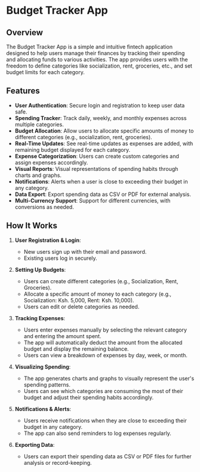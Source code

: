 # Budget Tracker App

## Overview

The Budget Tracker App is a simple and intuitive fintech application designed to help users manage their finances by tracking their spending and allocating funds to various activities. The app provides users with the freedom to define categories like socialization, rent, groceries, etc., and set budget limits for each category.

## Features

- **User Authentication**: Secure login and registration to keep user data safe.
- **Spending Tracker**: Track daily, weekly, and monthly expenses across multiple categories.
- **Budget Allocation**: Allow users to allocate specific amounts of money to different categories (e.g., socialization, rent, groceries).
- **Real-Time Updates**: See real-time updates as expenses are added, with remaining budget displayed for each category.
- **Expense Categorization**: Users can create custom categories and assign expenses accordingly.
- **Visual Reports**: Visual representations of spending habits through charts and graphs.
- **Notifications**: Alerts when a user is close to exceeding their budget in any category.
- **Data Export**: Export spending data as CSV or PDF for external analysis.
- **Multi-Currency Support**: Support for different currencies, with conversions as needed.

## How It Works

1. **User Registration & Login**:

   - New users sign up with their email and password.
   - Existing users log in securely.

2. **Setting Up Budgets**:

   - Users can create different categories (e.g., Socialization, Rent, Groceries).
   - Allocate a specific amount of money to each category (e.g., Socialization: Ksh. 5,000, Rent: Ksh. 10,000).
   - Users can edit or delete categories as needed.

3. **Tracking Expenses**:

   - Users enter expenses manually by selecting the relevant category and entering the amount spent.
   - The app will automatically deduct the amount from the allocated budget and display the remaining balance.
   - Users can view a breakdown of expenses by day, week, or month.

4. **Visualizing Spending**:

   - The app generates charts and graphs to visually represent the user's spending patterns.
   - Users can see which categories are consuming the most of their budget and adjust their spending habits accordingly.

5. **Notifications & Alerts**:

   - Users receive notifications when they are close to exceeding their budget in any category.
   - The app can also send reminders to log expenses regularly.

6. **Exporting Data**:
   - Users can export their spending data as CSV or PDF files for further analysis or record-keeping.
